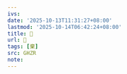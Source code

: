 ```yaml
---
ivs:
date: '2025-10-13T11:31:27+08:00'
lastmod: '2025-10-14T06:42:24+08:00'
title: 󰩟
url: 󰩟
tags: [棄]
src: GHZR
note:
---
```

